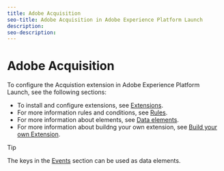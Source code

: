 ```yaml
---
title: Adobe Acquisition
seo-title: Adobe Acquisition in Adobe Experience Platform Launch
description: 
seo-description: 
---
```


# Adobe Acquisition

To configure the Acquistion extension in Adobe Experience Platform Launch, see the following sections:

* To install and configure extensions, see [Extensions](/help/launch-reference/managing-resources/extensions/overview.md).
* For more information rules and conditions, see [Rules](/help/launch-reference/managing-resources/rules.md).
* For more information about elements, see [Data elements](/help/launch-reference/managing-resources/data-elements.md).
* For more information about buildng your own extension, see [Build your own Extension](../build-your-own-extension/).

>[!TIP]
>
>The keys in the [Events](../build-your-own-extension/events/) section can be used as data elements.
